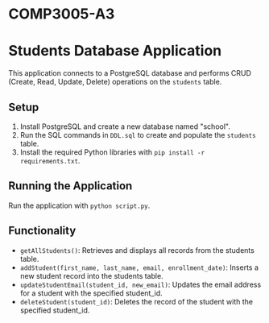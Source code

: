 # COMP3005-A3

# Students Database Application

This application connects to a PostgreSQL database and performs CRUD (Create, Read, Update, Delete) operations on the `students` table.

## Setup

1. Install PostgreSQL and create a new database named "school".
2. Run the SQL commands in `DDL.sql` to create and populate the `students` table.
3. Install the required Python libraries with `pip install -r requirements.txt`.

## Running the Application

Run the application with `python script.py`.

## Functionality

- `getAllStudents()`: Retrieves and displays all records from the students table.
- `addStudent(first_name, last_name, email, enrollment_date)`: Inserts a new student record into the students table.
- `updateStudentEmail(student_id, new_email)`: Updates the email address for a student with the specified student_id.
- `deleteStudent(student_id)`: Deletes the record of the student with the specified student_id.
